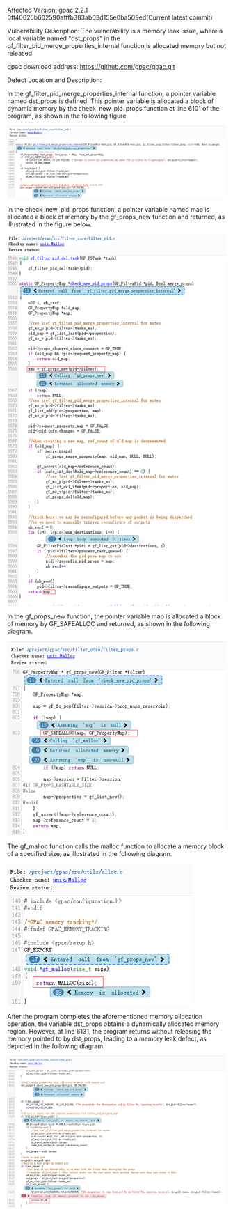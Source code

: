 Affected Version:
gpac 2.2.1 0ff40625b602590afffb383ab03d155e0ba509ed(Current latest commit)

Vulnerability Description:
The vulnerability is a memory leak issue, where a local variable named "dst_props" in the gf_filter_pid_merge_properties_internal function is allocated memory but not released.

gpac download address:
https://github.com/gpac/gpac.git

Defect Location and Description:

In the gf_filter_pid_merge_properties_internal function, a pointer variable named dst_props is defined. This pointer variable is allocated a block of dynamic memory by the check_new_pid_props function at line 6101 of the program, as shown in the following figure.

![image](https://github.com/yinluming13579/gpac_defects/blob/main/gpac_1.png)

In the check_new_pid_props function, a pointer variable named map is allocated a block of memory by the gf_props_new function and returned, as illustrated in the figure below.

![image](https://github.com/yinluming13579/gpac_defects/blob/main/gpac_2.png)

In the gf_props_new function, the pointer variable map is allocated a block of memory by GF_SAFEALLOC and returned, as shown in the following diagram.

![image](https://github.com/yinluming13579/gpac_defects/blob/main/gpac_3.png)


The gf_malloc function calls the malloc function to allocate a memory block of a specified size, as illustrated in the following diagram.

![image](https://github.com/yinluming13579/gpac_defects/blob/main/gpac_4.png)

After the program completes the aforementioned memory allocation operation, the variable dst_props obtains a dynamically allocated memory region. However, at line 6131, the program returns without releasing the memory pointed to by dst_props, leading to a memory leak defect, as depicted in the following diagram.

![image](https://github.com/yinluming13579/gpac_defects/blob/main/gpac_5.png)
